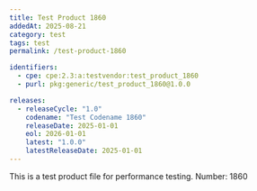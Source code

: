 ```yaml
---
title: Test Product 1860
addedAt: 2025-08-21
category: test
tags: test
permalink: /test-product-1860

identifiers:
  - cpe: cpe:2.3:a:testvendor:test_product_1860
  - purl: pkg:generic/test_product_1860@1.0.0

releases:
  - releaseCycle: "1.0"
    codename: "Test Codename 1860"
    releaseDate: 2025-01-01
    eol: 2026-01-01
    latest: "1.0.0"
    latestReleaseDate: 2025-01-01
---
```


This is a test product file for performance testing. Number: 1860
